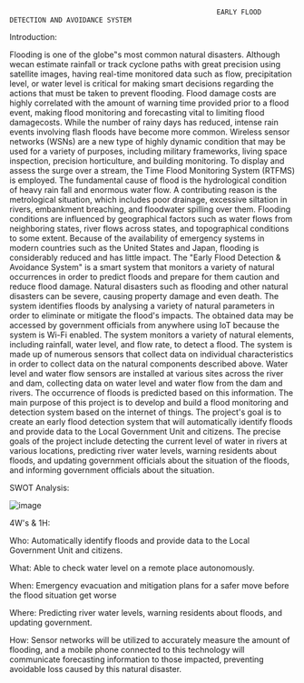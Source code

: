                                                        EARLY FLOOD DETECTION AND AVOIDANCE SYSTEM

Introduction:

Flooding is one of the globe‟s most common natural disasters. Although wecan estimate rainfall or track cyclone paths with great precision using satellite images, having real-time
monitored data such as flow, precipitation level, or water level is critical for making smart decisions regarding the actions that must be taken to prevent flooding. Flood damage
costs are highly correlated with the amount of warning time provided prior to a flood event, making flood monitoring and forecasting vital to limiting flood damagecosts.
While the number of rainy days has reduced, intense rain events involving flash floods have become more common. Wireless sensor networks (WSNs) are a new type of
highly dynamic condition that may be used for a variety of purposes, including military frameworks, living space inspection, precision horticulture, and building monitoring.
To display and assess the surge over a stream, the Time Flood Monitoring System (RTFMS) is employed. The fundamental cause of flood is the hydrological condition of heavy rain
fall and enormous water flow. A contributing reason is the metrological situation, which includes poor drainage, excessive siltation in rivers, embankment breaching, and
floodwater spilling over them. Flooding conditions are influenced by geographical factors such as water flows from neighboring states, river flows across states, and topographical
conditions to some extent. Because of the availability of emergency systems in modern countries such as the United States and Japan, flooding is considerably reduced and has
little impact.
The "Early Flood Detection & Avoidance System" is a smart system that monitors a variety of natural occurrences in order to predict floods and prepare for them caution and reduce
flood damage. Natural disasters such as flooding and other natural disasters can be severe, causing property damage and even death. The system identifies floods by analysing a
variety of natural parameters in order to eliminate or mitigate the flood's impacts. The obtained data may be accessed by government officials from anywhere using IoT because the
system is Wi-Fi enabled. The system monitors a variety of natural elements, including rainfall, water level, and flow rate, to detect a flood. The system is made up of numerous
sensors that collect data on individual characteristics in order to collect data on the natural components described above. Water level and water flow sensors are installed at
various sites across the river and dam, collecting data on water level and water flow from the dam and rivers. The occurrence of floods is predicted based on this information. The
main purpose of this project is to develop and build a flood monitoring and detection system based on the internet of things. The project's goal is to create an early flood
detection system that will automatically identify floods and provide data to the Local Government Unit and citizens. The precise goals of the project include detecting the current
level of water in rivers at various locations, predicting river water levels, warning residents about floods, and updating government officials about the situation of the floods,
and informing government officials about the situation.


SWOT Analysis:

![image](https://user-images.githubusercontent.com/68070984/155694159-9f27a5d9-1805-476b-8d1b-a224d2932ebe.png)

4W's & 1H:

Who: Automatically identify floods and provide data to the Local Government Unit and citizens.

What: Able to check water level on a remote place autonomously.

When: Emergency evacuation and mitigation plans for a safer move before the flood situation get worse

Where: Predicting river water levels, warning residents about floods, and updating government.

How: Sensor networks will be utilized to accurately measure the amount of flooding, and a mobile phone connected to this technology will communicate forecasting information to those impacted, preventing avoidable loss caused by this natural disaster.




